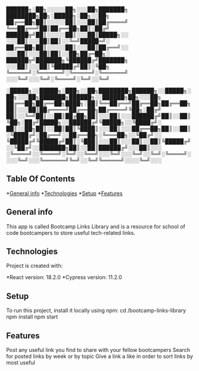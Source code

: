 ██████╗░██╗░░░░░██╗░░░██╗███████╗  ████████╗██╗░█████╗░██╗░░██╗
██╔══██╗██║░░░░░██║░░░██║██╔════╝  ╚══██╔══╝██║██╔══██╗██║░██╔╝
██████╦╝██║░░░░░██║░░░██║█████╗░░  ░░░██║░░░██║██║░░╚═╝█████═╝░
██╔══██╗██║░░░░░██║░░░██║██╔══╝░░  ░░░██║░░░██║██║░░██╗██╔═██╗░
██████╦╝███████╗╚██████╔╝███████╗  ░░░██║░░░██║╚█████╔╝██║░╚██╗
╚═════╝░╚══════╝░╚═════╝░╚══════╝  ░░░╚═╝░░░╚═╝░╚════╝░╚═╝░░╚═╝

░█████╗░░█████╗░███╗░░██╗████████╗██████╗░░█████╗░██╗░░░██╗███████╗██████╗░░██████╗██╗░░░██╗
██╔══██╗██╔══██╗████╗░██║╚══██╔══╝██╔══██╗██╔══██╗██║░░░██║██╔════╝██╔══██╗██╔════╝╚██╗░██╔╝
██║░░╚═╝██║░░██║██╔██╗██║░░░██║░░░██████╔╝██║░░██║╚██╗░██╔╝█████╗░░██████╔╝╚█████╗░░╚████╔╝░
██║░░██╗██║░░██║██║╚████║░░░██║░░░██╔══██╗██║░░██║░╚████╔╝░██╔══╝░░██╔══██╗░╚═══██╗░░╚██╔╝░░
╚█████╔╝╚█████╔╝██║░╚███║░░░██║░░░██║░░██║╚█████╔╝░░╚██╔╝░░███████╗██║░░██║██████╔╝░░░██║░░░
░╚════╝░░╚════╝░╚═╝░░╚══╝░░░╚═╝░░░╚═╝░░╚═╝░╚════╝░░░░╚═╝░░░╚══════╝╚═╝░░╚═╝╚═════╝░░░░╚═╝░░░

## Table Of Contents
*[General info](#general-info)
*[Technologies](#technologies)
*[Setup](#setup)
*[Features](#features)


## General info
This app is called Bootcamp Links Library and is a resource for school of code bootcampers to store useful tech-related links.

## Technologies
Project is created with:

*React version: 18.2.0
*Cypress version: 11.2.0

## Setup
To run this project, install it locally using npm:
cd /bootcamp-links-library
npm install
npm start

## Features
Post any useful link you find to share with your fellow bootcampers
Search for posted links by week or by topic
Give a link a like in order to sort links by most useful